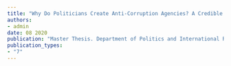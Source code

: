 ```yaml
---
title: "Why Do Politicians Create Anti-Corruption Agencies? A Credible Commitment Story"
authors:
- admin
date: 08 2020
publication: "Master Thesis. Department of Politics and International Relations, University of Oxford"
publication_types: 
- "7"
---
```


